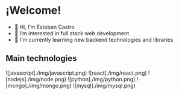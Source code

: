 # ¡Welcome!

- 👋 Hi, I’m Esteban Castro
- 👀 I’m interested in full stack web development
- 🌱 I'm currently learning new backend technologies and libraries

## Main technologies

![javascript]./img/javascript.png) ![react]./img/react.png) ![nodejs]./img/node.png) ![python]./img/python.png) ![mongo]./img/mongo.png) ![mysql]./img/mysql.png)
